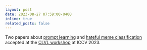 ```yaml
---
layout: post
date: 2023-08-27 07:59:00-0400
inline: true
related_posts: false
---
```


Two papers about [prompt learning](https://arxiv.org/abs/2307.14063) and <a href="https://openaccess.thecvf.com/content/ICCV2023W/CLVL/html/Burbi_Mapping_Memes_to_Words_for_Multimodal_Hateful_Meme_Classification_ICCVW_2023_paper.html">hateful meme classification</a> accepted at the <a href="https://iccv-clvl.github.io/2023/">CLVL workshop</a> at ICCV 2023.